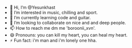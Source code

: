 - 👋 Hi, I’m @Yesunkhast
- 👀 I’m interested in music, chilling and sport.
- 🌱 I’m currently learning code and guitar.
- 💞️ I’m looking to collaborate on nice and and deep people.
- 📫 How to reach me dm me 'boroonii_xvn'.
- 😄 Pronouns: you can kill my heart, you can heal my heart.
- ⚡ Fun fact: i'm man and i'm lonely one hha.

<!---
Yesunkhast/Yesunkhast is a ✨ special ✨ repository because its `README.md` (this file) appears on your GitHub profile.
You can click the Preview link to take a look at your changes.
--->
